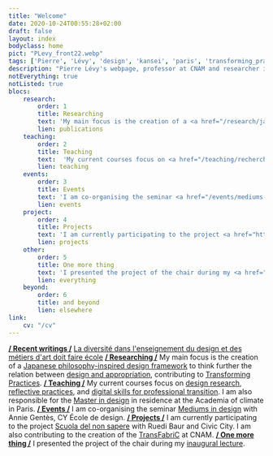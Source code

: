 ```yaml
---
title: "Welcome"
date: 2020-10-24T00:55:28+02:00
draft: false
layout: index
bodyclass: home
pict: "PLevy_front22.webp"
tags: ['Pierre', 'Lévy', 'design', 'kansei', 'paris', 'transforming_practices']
description: "Pierre Lévy's webpage, professor at CNAM and researcher in design through reflective practices."
notEverything: true
notListed: true
blocs:
    research:
        order: 1
        title: Researching
        text: 'My main focus is the creation of a <a href="/research/japanese_philosophy-inspired_design_framework/">Japanese philosophy-inspired design framework</a> to think further the relation between <a href="/research/design-appropriation/">design and appropriation</a>, contributing to <a href="/research/transformingpractices">Transforming Practices</a>.'
        lien: publications
    teaching:
        order: 2
        title: Teaching
        text:  'My current courses focus on <a href="/teaching/recherche-en-design-art-creation/" data-tooltip="DSN201 &middot; Pratiques de recherche en design, art et création">design research</a>, <a href="/teaching/pratiques-reflexives/" data-tooltip="DSN202 &middot; Pratiques réflexives en design, art et création">reflective practices</a>, and <a href="/teaching/tet007-m1-approche_pratique_du_numerique_et_la_recherche_d_information/" data-tooltip="TET007-M1 &middot; Approche pratique du numérique et la recherche d"information">digital skills for professional transition</a>. I am also responsible for the <a href="/teaching/master_design-creation_projet_transdisciplinarite/" data-tooltip="Master Design &middot; Création, Projet, Transdisciplinarité">Master in design</a> in residence at the Academia of climate in Paris.'
        lien: teaching
    events:
        order: 3
        title: Events
        text: 'I am co-organising the seminar <a href="/events/mediums-in-design/">Mediums in design</a> with Annie Gentès, CY École de design.'
        lien: events
    project:
        order: 4
        title: Projects
        text: 'I am currently participating to the project <a href="https://civic-city.org/nonsapere/" rel="noreferrer" target="_blank">Scuola del non sapere</a> with Ruedi Baur and <a href="https://civic-city.org/" rel="noreferrer" target="_blank">Civic City</a>. I am also contributing to the creation of the <a href="/projects/transfabric/">TransFabriC</a> at CNAM.'
        lien: projects
    other:
        order: 5
        title: One more thing
        text: 'I presented the project of the chair during my <a href="/events/lecon-inaugurale/">inaugural lecture</a>.'
        lien: everything
    beyond:
        order: 6
        title: and beyond
        lien: elsewhere
link:
    cv: "/cv"
---
```

**[/ Recent writings /](/writings/)**&nbsp;[La diversité dans l'enseignement du design et des métiers d'art doit faire école](writings/la-diversité-dans-lenseignement-du-design-et-des-métiers-dart-doit-faire-école/)
**[/ Researching /](/research/)**&nbsp;My main focus is the creation of a [Japanese philosophy-inspired design framework](/research/japanese_philosophy-inspired_design_framework/) to think further the relation between [design and appropriation](/research/design-appropriation/), contributing to [Transforming Practices](/research/transformingpractices).
**[/ Teaching /](/teaching/)**&nbsp;My current courses focus on [design research](/teaching/recherche-en-design-art-creation/), [reflective practices](/teaching/pratiques-reflexives/), and [digital skills for professional transition](/teaching/tet007-m1-approche_pratique_du_numerique_et_la_recherche_d_information/). I am also responsible for the [Master in design](/teaching/master_design-creation_projet_transdisciplinarite/) in residence at the Academia of climate in Paris.
**[/ Events /](/events/)**&nbsp;I am co-organising the seminar [Mediums in design](/events/mediums-in-design/) with Annie Gentès, CY École de design.
**[/ Projects /](/projects/)**&nbsp;I am currently participating to the project [Scuola del non sapere](https://civic-city.org/nonsapere) with Ruedi Baur and Civic City. I am also contributing to the creation of the [TransFabriC](/projects/transfabric/) at CNAM.
**[/ One more thing /](/everything/)**&nbsp;I presented the project of the chair during my [inaugural lecture](/events/lecon-inaugurale/).